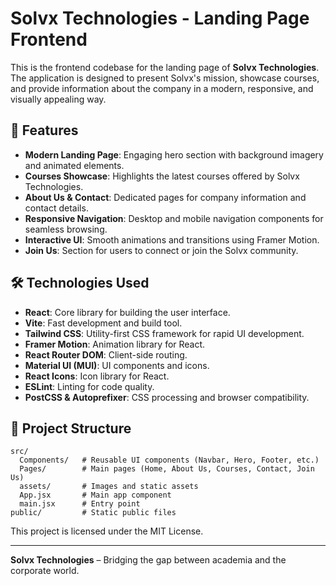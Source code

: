 # Solvx Technologies - Landing Page Frontend

This is the frontend codebase for the landing page of **Solvx Technologies**. The application is designed to present Solvx's mission, showcase courses, and provide information about the company in a modern, responsive, and visually appealing way.

## 🚀 Features

- **Modern Landing Page**: Engaging hero section with background imagery and animated elements.
- **Courses Showcase**: Highlights the latest courses offered by Solvx Technologies.
- **About Us & Contact**: Dedicated pages for company information and contact details.
- **Responsive Navigation**: Desktop and mobile navigation components for seamless browsing.
- **Interactive UI**: Smooth animations and transitions using Framer Motion.
- **Join Us**: Section for users to connect or join the Solvx community.

## 🛠️ Technologies Used

- **React**: Core library for building the user interface.
- **Vite**: Fast development and build tool.
- **Tailwind CSS**: Utility-first CSS framework for rapid UI development.
- **Framer Motion**: Animation library for React.
- **React Router DOM**: Client-side routing.
- **Material UI (MUI)**: UI components and icons.
- **React Icons**: Icon library for React.
- **ESLint**: Linting for code quality.
- **PostCSS & Autoprefixer**: CSS processing and browser compatibility.

## 📁 Project Structure

```
src/
  Components/   # Reusable UI components (Navbar, Hero, Footer, etc.)
  Pages/        # Main pages (Home, About Us, Courses, Contact, Join Us)
  assets/       # Images and static assets
  App.jsx       # Main app component
  main.jsx      # Entry point
public/         # Static public files
```


This project is licensed under the MIT License.

---

**Solvx Technologies** – Bridging the gap between academia and the corporate world.
